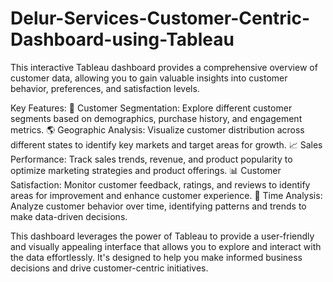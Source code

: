 # Delur-Services-Customer-Centric-Dashboard-using-Tableau
 This interactive Tableau dashboard provides a comprehensive overview of customer data, allowing you to gain valuable insights into customer behavior, preferences, and satisfaction levels.

 Key Features:
👥 Customer Segmentation: Explore different customer segments based on demographics, purchase history, and engagement metrics.
🌎 Geographic Analysis: Visualize customer distribution across different states to identify key markets and target areas for growth.
📈 Sales Performance: Track sales trends, revenue, and product popularity to optimize marketing strategies and product offerings.
📊 Customer Satisfaction: Monitor customer feedback, ratings, and reviews to identify areas for improvement and enhance customer experience.
📅 Time Analysis: Analyze customer behavior over time, identifying patterns and trends to make data-driven decisions.

This dashboard leverages the power of Tableau to provide a user-friendly and visually appealing interface that allows you to explore and interact with the data effortlessly. It's designed to help you make informed business decisions and drive customer-centric initiatives.

